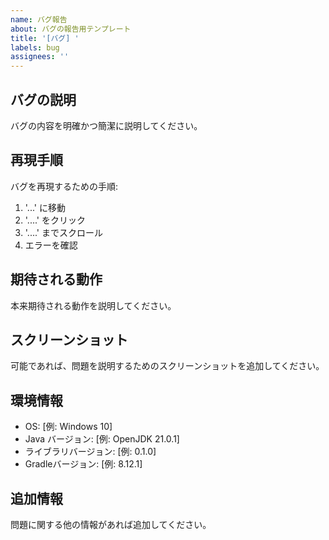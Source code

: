 ```yaml
---
name: バグ報告
about: バグの報告用テンプレート
title: '[バグ] '
labels: bug
assignees: ''
---
```


## バグの説明
バグの内容を明確かつ簡潔に説明してください。

## 再現手順
バグを再現するための手順:
1. '...' に移動
2. '....' をクリック
3. '....' までスクロール
4. エラーを確認

## 期待される動作
本来期待される動作を説明してください。

## スクリーンショット
可能であれば、問題を説明するためのスクリーンショットを追加してください。

## 環境情報
 - OS: [例: Windows 10]
 - Java バージョン: [例: OpenJDK 21.0.1]
 - ライブラリバージョン: [例: 0.1.0]
 - Gradleバージョン: [例: 8.12.1]

## 追加情報
問題に関する他の情報があれば追加してください。 